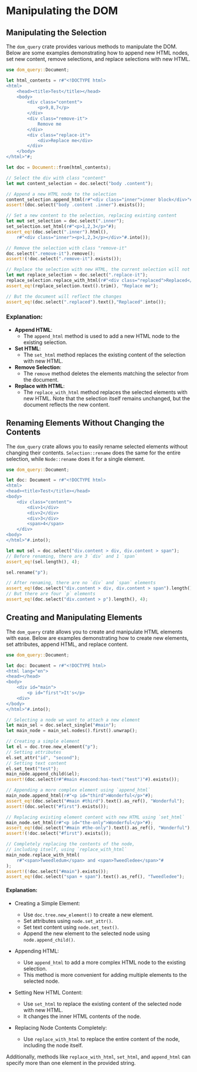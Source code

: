 # Manipulating the DOM

## Manipulating the Selection
The `dom_query` crate provides various methods to manipulate the DOM. Below are some examples demonstrating how to append new HTML nodes, set new content, remove selections, and replace selections with new HTML.

```rust
use dom_query::Document;

let html_contents = r#"<!DOCTYPE html>
<html>
    <head><title>Test</title></head>
    <body>
        <div class="content">
            <p>9,8,7</p>
        </div>
        <div class="remove-it">
            Remove me
        </div>
        <div class="replace-it">
            <div>Replace me</div>
        </div>
    </body>
</html>"#;

let doc = Document::from(html_contents);

// Select the div with class "content"
let mut content_selection = doc.select("body .content");

// Append a new HTML node to the selection
content_selection.append_html(r#"<div class="inner">inner block</div>"#);
assert!(doc.select("body .content .inner").exists());

// Set a new content to the selection, replacing existing content
let mut set_selection = doc.select(".inner");
set_selection.set_html(r#"<p>1,2,3</p>"#);
assert_eq!(doc.select(".inner").html(),
    r#"<div class="inner"><p>1,2,3</p></div>"#.into());

// Remove the selection with class "remove-it"
doc.select(".remove-it").remove();
assert!(!doc.select(".remove-it").exists());

// Replace the selection with new HTML, the current selection will not change
let mut replace_selection = doc.select(".replace-it");
replace_selection.replace_with_html(r#"<div class="replaced">Replaced</div>"#);
assert_eq!(replace_selection.text().trim(), "Replace me");

// But the document will reflect the changes
assert_eq!(doc.select(".replaced").text(),"Replaced".into());
```

### Explanation:
- **Append HTML**:
    - The `append_html` method is used to add a new HTML node to the existing selection.
- **Set HTML**:
    - The `set_html` method replaces the existing content of the selection with new HTML.
- **Remove Selection**:
    - The `remove` method deletes the elements matching the selector from the document.
- **Replace with HTML**:
    - The `replace_with_html` method replaces the selected elements with new HTML. Note that the selection itself remains unchanged, but the document reflects the new content.


## Renaming Elements Without Changing the Contents

The `dom_query` crate allows you to easily rename selected elements without changing their contents. `Selection::rename` does the same for the entire selection, while `Node::rename` does it for a single element.

```rust
use dom_query::Document;

let doc: Document = r#"<!DOCTYPE html>
<html>
<head><title>Test</title></head>
<body>
    <div class="content">
        <div>1</div>
        <div>2</div>
        <div>3</div>
        <span>4</span>
    </div>
<body>
</html>"#.into();

let mut sel = doc.select("div.content > div, div.content > span");
// Before renaming, there are 3 `div` and 1 `span`
assert_eq!(sel.length(), 4);

sel.rename("p");

// After renaming, there are no `div` and `span` elements
assert_eq!(doc.select("div.content > div, div.content > span").length(), 0);
// But there are four `p` elements
assert_eq!(doc.select("div.content > p").length(), 4);
```


## Creating and Manipulating Elements

The `dom_query` crate allows you to create and manipulate HTML elements with ease. Below are examples demonstrating how to create new elements, set attributes, append HTML, and replace content.

```rust
use dom_query::Document;

let doc: Document = r#"<!DOCTYPE html>
<html lang="en">
<head></head>
<body>
    <div id="main">
        <p id="first">It's</p>
    <div>
</body>
</html>"#.into();

// Selecting a node we want to attach a new element
let main_sel = doc.select_single("#main");
let main_node = main_sel.nodes().first().unwrap();

// Creating a simple element
let el = doc.tree.new_element("p");
// Setting attributes
el.set_attr("id", "second");
// Setting text content
el.set_text("test");
main_node.append_child(&el);
assert!(doc.select(r#"#main #second:has-text("test")"#).exists());

// Appending a more complex element using `append_html`
main_node.append_html(r#"<p id="third">Wonderful</p>"#);
assert_eq!(doc.select("#main #third").text().as_ref(), "Wonderful");
assert!(doc.select("#first").exists());

// Replacing existing element content with new HTML using `set_html`
main_node.set_html(r#"<p id="the-only">Wonderful</p>"#);
assert_eq!(doc.select("#main #the-only").text().as_ref(), "Wonderful");
assert!(!doc.select("#first").exists());

// Completely replacing the contents of the node, 
// including itself, using `replace_with_html`
main_node.replace_with_html(
    r#"<span>Tweedledum</span> and <span>Tweedledee</span>"#
);
assert!(!doc.select("#main").exists());
assert_eq!(doc.select("span + span").text().as_ref(), "Tweedledee");
```

#### Explanation:
- Creating a Simple Element:
    - Use `doc.tree.new_element()` to create a new element.
    - Set attributes using `node.set_attr()`.
    - Set text content using `node.set_text()`.
    - Append the new element to the selected node using `node.append_child()`.
- Appending HTML:
    - Use `append_html` to add a more complex HTML node to the existing selection.
    - This method is more convenient for adding multiple elements to the selected node.

- Setting New HTML Content:
    - Use `set_html` to replace the existing content of the selected node with new HTML.
    - It changes the inner HTML contents of the node.
- Replacing Node Contents Completely:
    - Use `replace_with_html` to replace the entire content of the node, including the node itself.

Additionally, methods like `replace_with_html`, `set_html`, and `append_html` can specify more than one element in the provided string.
